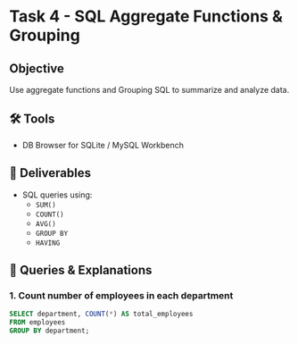 # Task 4 - SQL Aggregate Functions & Grouping

##  Objective
   Use  aggregate functions and  Grouping SQL to summarize and analyze data.

## 🛠 Tools
- DB Browser for SQLite / MySQL Workbench

## 📂 Deliverables
- SQL queries using:
  - `SUM()`
  - `COUNT()`
  - `AVG()`
  - `GROUP BY`
  - `HAVING`

## 🚀 Queries & Explanations

### 1. Count number of employees in each department
```sql
SELECT department, COUNT(*) AS total_employees
FROM employees
GROUP BY department;
